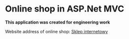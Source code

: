 # Online shop in ASP.Net MVC

<strong>This application was created for engineering work</strong>

<p>Website address of online shop: <a href="http://www.onlineshop2017.hostingasp.pl/">Sklep internetowy</a></p>

